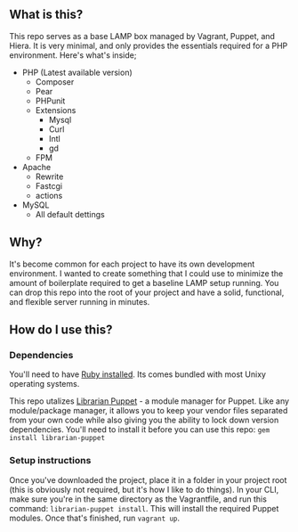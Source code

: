 ## What is this?
This repo serves as a base LAMP box managed by Vagrant, Puppet, and Hiera. It is very minimal, and only provides the
essentials required for a PHP environment. Here's what's inside;

* PHP (Latest available version)
  * Composer
  * Pear
  * PHPunit
  * Extensions
    * Mysql
    * Curl
    * Intl
    * gd
  * FPM
* Apache
  * Rewrite
  * Fastcgi
  * actions
* MySQL
  * All default dettings

## Why?
It's become common for each project to have its own development environment. I wanted to create something that I could
use to minimize the amount of boilerplate required to get a baseline LAMP setup running. You can drop this repo into 
the root of your project and have a solid, functional, and flexible server running in minutes.

## How do I use this?
### Dependencies
You'll need to have [Ruby installed](https://www.ruby-lang.org/en/documentation/installation/). Its comes bundled with most Unixy operating systems.

This repo utalizes [Librarian Puppet](https://github.com/rodjek/librarian-puppet) - a module manager for Puppet.
Like any module/package manager, it allows you to keep your vendor files separated from your own code while also
giving you the ability to lock down version dependencies. You'll need to install it before you can use this repo: ``` gem install librarian-puppet ```

### Setup instructions
Once you've downloaded the project, place it in a folder in your project root (this is obviously not required, but
it's how I like to do things). In your CLI, make sure you're in the same directory as the Vagrantfile, and run this
command: ``` librarian-puppet install ```. This will install the required Puppet modules. Once that's finished, run ``` vagrant up ```.




